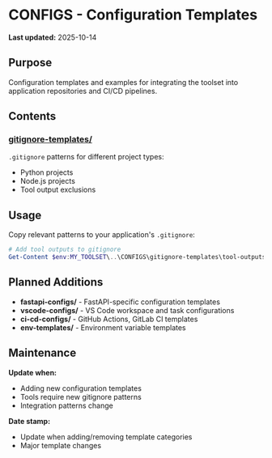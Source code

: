 # CONFIGS - Configuration Templates

**Last updated:** 2025-10-14

## Purpose

Configuration templates and examples for integrating the toolset into application repositories and CI/CD pipelines.

## Contents

### [gitignore-templates/](gitignore-templates/)
`.gitignore` patterns for different project types:
- Python projects
- Node.js projects
- Tool output exclusions

## Usage

Copy relevant patterns to your application's `.gitignore`:

```powershell
# Add tool outputs to gitignore
Get-Content $env:MY_TOOLSET\..\CONFIGS\gitignore-templates\tool-outputs.txt | Add-Content .gitignore
```

## Planned Additions

- **fastapi-configs/** - FastAPI-specific configuration templates
- **vscode-configs/** - VS Code workspace and task configurations
- **ci-cd-configs/** - GitHub Actions, GitLab CI templates
- **env-templates/** - Environment variable templates

## Maintenance

**Update when:**
- Adding new configuration templates
- Tools require new gitignore patterns
- Integration patterns change

**Date stamp:**
- Update when adding/removing template categories
- Major template changes
